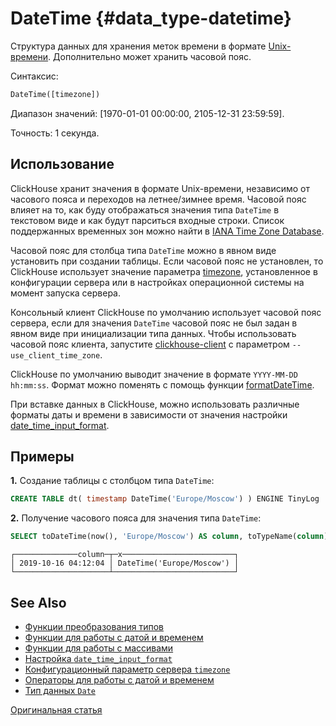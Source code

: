 # DateTime {#data_type-datetime}

Структура данных для хранения меток времени в формате [Unix-времени](https://ru.wikipedia.org/wiki/Unix-время). Дополнительно может хранить часовой пояс.

Синтаксис:

```sql
DateTime([timezone])
```

Диапазон значений: [1970-01-01 00:00:00, 2105-12-31 23:59:59].

Точность: 1 секунда.

## Использование

ClickHouse хранит значения в формате Unix-времени, независимо от часового пояса и переходов на летнее/зимнее время. Часовой пояс влияет на то, как буду отображаться значения типа `DateTime` в текстовом виде и как будут парситься входные строки. Список поддержанных временных зон можно найти в [IANA Time Zone Database](https://www.iana.org/time-zones).

Часовой пояс для столбца типа `DateTime` можно в явном виде установить при создании таблицы. Если часовой пояс не установлен, то ClickHouse использует значение параметра [timezone](../operations/server_settings/settings.md#server_settings-timezone), установленное в конфигурации сервера или в настройках операционной системы на момент запуска сервера.

Консольный клиент ClickHouse по умолчанию использует часовой пояс сервера, если для значения `DateTime` часовой пояс не был задан в явном виде при инициализации типа данных. Чтобы использовать часовой пояс клиента, запустите [clickhouse-client](../interfaces/cli.md) с параметром `--use_client_time_zone`.

ClickHouse по умолчанию выводит значение в формате `YYYY-MM-DD hh:mm:ss`. Формат можно поменять с помощь функции [formatDateTime](../query_language/functions/date_time_functions.md#formatdatetime).

При вставке данных в ClickHouse, можно использовать различные форматы даты и времени в зависимости от значения настройки [date_time_input_format](../operations/settings/settings.md#settings-date_time_input_format).

## Примеры

**1.** Создание таблицы с столбцом типа `DateTime`:

```sql
CREATE TABLE dt( timestamp DateTime('Europe/Moscow') ) ENGINE TinyLog
```

**2.** Получение часового пояса для значения типа `DateTime`:

```sql
SELECT toDateTime(now(), 'Europe/Moscow') AS column, toTypeName(column) AS x
```
```text
┌──────────────column─┬─x─────────────────────────┐
│ 2019-10-16 04:12:04 │ DateTime('Europe/Moscow') │
└─────────────────────┴───────────────────────────┘
```

## See Also

- [Функции преобразования типов](../query_language/functions/type_conversion_functions.md)
- [Функции для работы с датой и временем](../query_language/functions/date_time_functions.md)
- [Функции для работы с массивами](../query_language/functions/array_functions.md)
- [Настройка `date_time_input_format`](../operations/settings/settings.md#settings-date_time_input_format)
- [Конфигурационный параметр сервера `timezone`](../operations/server_settings/settings.md#server_settings-timezone)
- [Операторы для работы с датой и временем](../query_language/operators.md#operators-datetime)
- [Тип данных `Date`](date.md)

[Оригинальная статья](https://clickhouse.yandex/docs/ru/data_types/datetime/) <!--hide-->
